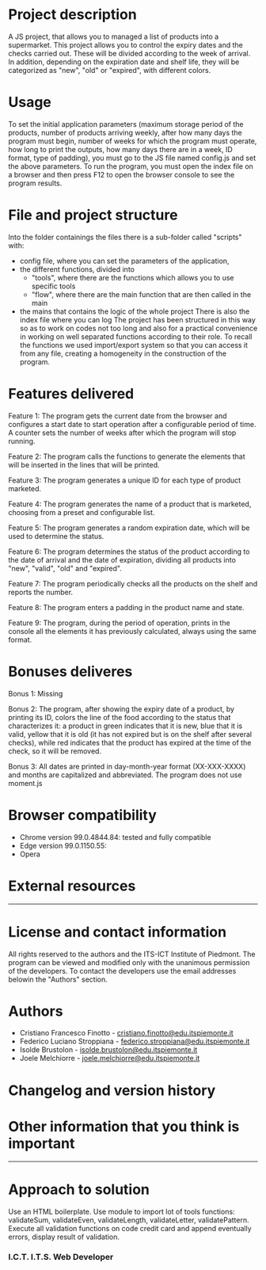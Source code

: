 # Project description

A JS project, that allows you to managed a list of products into a supermarket. This project allows you to control the expiry dates and the checks carried out. These will be divided according to the week of arrival. In addition, depending on the expiration date and shelf life, they will be categorized as "new", "old" or "expired", with different colors.

# Usage

To set the initial application parameters (maximum storage period of the products, number of products arriving weekly, after how many days the program must begin, number of weeks for which the program must operate, how long to print the outputs, how many days there are in a week, ID format, type of padding), you must go to the JS file named config.js and set the above parameters. 
To run the program, you must open the index file on a browser and then press F12 to open the browser console to see the program results.

# File and project structure

Into the folder containings the files there is a sub-folder called "scripts" with: 
  - config file, where you can set the parameters of the application, 
  - the different functions, divided into
    - "tools", where there are the functions which allows you to use specific tools
    - "flow", where there are the main function that are then called in the main 
  - the mains that contains the logic of the whole project
There is also the index file where you can log 
The project has been structured in this way so as to work on codes not too long and also for a practical convenience in working on well separated functions according to their role. 
To recall the functions we used import/export system so that you can access it from any file, creating a homogeneity in the construction of the program.  

# Features delivered

Feature 1: The program gets the current date from the browser and configures a start date to start operation after a configurable period of time. A counter sets the number of weeks after which the program will stop running.

Feature 2: The program calls the functions to generate the elements that will be inserted in the lines that will be printed.

Feature 3: The program generates a unique ID for each type of product marketed.

Feature 4: The program generates the name of a product that is marketed, choosing from a preset and configurable list.

Feature 5: The program generates a random expiration date, which will be used to determine the status.

Feature 6: The program determines the status of the product according to the date of arrival and the date of expiration, dividing all products into "new", "valid", "old" and "expired".

Feature 7: The program periodically checks all the products on the shelf and reports the number.

Feature 8: The program enters a padding in the product name and state.

Feature 9: The program, during the period of operation, prints in the console all the elements it has previously calculated, always using the same format.

# Bonuses deliveres

Bonus 1:
Missing

Bonus 2:
The program, after showing the expiry date of a product, by printing its ID, colors the line of the food according to the status that characterizes it: a product in green indicates that it is new, blue that it is valid, yellow that it is old (it has not expired but is on the shelf after several checks), while red indicates that the product has expired at the time of the check, so it will be removed.

Bonus 3:
All dates are printed in day-month-year format (XX-XXX-XXXX) and months are capitalized and abbreviated.
The program does not use moment.js

# Browser compatibility 

 - Chrome version 99.0.4844.84: tested and fully compatible 
 - Edge version 99.0.1150.55:
 - Opera 

# External resources

---

# License and contact information

All rights reserved to the authors and the ITS-ICT Institute of Piedmont.
The program can be viewed and modified only with the unanimous permission of the developers.
To contact the developers use the email addresses belowin the "Authors" section.

# Authors

 - Cristiano Francesco Finotto - cristiano.finotto@edu.itspiemonte.it 
 - Federico Luciano Stroppiana - federico.stroppiana@edu.itspiemonte.it
 - Isolde Brustolon - isolde.brustolon@edu.itspiemonte.it
 - Joele Melchiorre - joele.melchiorre@edu.itspiemonte.it

# Changelog and version history 

# Other information that you think is important

---

# Approach to solution 
Use an HTML boilerplate.
Use module to import lot of tools functions: validateSum, validateEven, validateLength, validateLetter, validatePattern.
Execute all validation functions on code credit card and append eventually errors, display result of validation. 

### I.C.T. I.T.S. Web Developer
